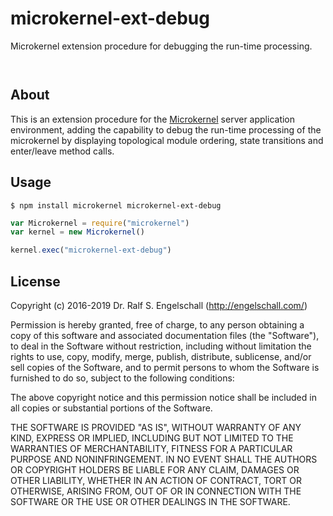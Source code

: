 
microkernel-ext-debug
=====================

Microkernel extension procedure for debugging the run-time processing.

<p/>
<img src="https://nodei.co/npm/microkernel-ext-debug.png?downloads=true&stars=true" alt=""/>

<p/>
<img src="https://david-dm.org/rse/microkernel-ext-debug.png" alt=""/>

About
-----

This is an extension procedure for the
[Microkernel](http://github.com/rse/microkernel) server
application environment, adding the capability to debug the run-time
processing of the microkernel by displaying topological module ordering,
state transitions and enter/leave method calls.

Usage
-----

```shell
$ npm install microkernel microkernel-ext-debug
```

```js
var Microkernel = require("microkernel")
var kernel = new Microkernel()

kernel.exec("microkernel-ext-debug")
```

License
-------

Copyright (c) 2016-2019 Dr. Ralf S. Engelschall (http://engelschall.com/)

Permission is hereby granted, free of charge, to any person obtaining
a copy of this software and associated documentation files (the
"Software"), to deal in the Software without restriction, including
without limitation the rights to use, copy, modify, merge, publish,
distribute, sublicense, and/or sell copies of the Software, and to
permit persons to whom the Software is furnished to do so, subject to
the following conditions:

The above copyright notice and this permission notice shall be included
in all copies or substantial portions of the Software.

THE SOFTWARE IS PROVIDED "AS IS", WITHOUT WARRANTY OF ANY KIND,
EXPRESS OR IMPLIED, INCLUDING BUT NOT LIMITED TO THE WARRANTIES OF
MERCHANTABILITY, FITNESS FOR A PARTICULAR PURPOSE AND NONINFRINGEMENT.
IN NO EVENT SHALL THE AUTHORS OR COPYRIGHT HOLDERS BE LIABLE FOR ANY
CLAIM, DAMAGES OR OTHER LIABILITY, WHETHER IN AN ACTION OF CONTRACT,
TORT OR OTHERWISE, ARISING FROM, OUT OF OR IN CONNECTION WITH THE
SOFTWARE OR THE USE OR OTHER DEALINGS IN THE SOFTWARE.

